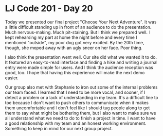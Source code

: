 # LJ Code 201 - Day 20

Today we presented our final project "Choose Your Next Adventure". It was a little difficult standing up in front of an audience to do the presentation. Much nervous-making. Much pit-staining. But I think we prepared well. I kept rehearsing my part at home the night before and every time I mentioned "outside", my poor dog got very excited. By the 20th time, though, she moped away with an ugly sneer on her face. Poor thing.

I also think the presentation went well. Our site did what we wanted it to do. It featured an easy-to-read interface and finding a hike and writing a journal entry were made simple for users. And I think the audience reception was good, too. I hope that having this experience will make the next demo easier.

Our group also met with Stephanie to iron out some of the internal problems our team faced. I learned that I need to be more vocal, and sooner, if I detect a problem or a lack of understanding in my team. It's a difficult line to toe because I don't want to push others to communicate when it makes them uncomfortable and I don't feel like I should tug people along to get them to say what might be bothering them, but I also want to make sure we all understand what we need to do to finish a project in time. I want to have a good relationship with my team and an honest working environment. Something to keep in mind for our next group project.
